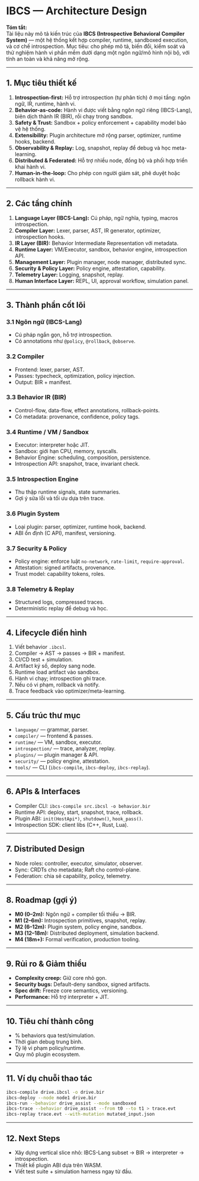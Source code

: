 # IBCS — Architecture Design

**Tóm tắt:**  
Tài liệu này mô tả kiến trúc của **IBCS (Introspective Behavioral Compiler System)** — một hệ thống kết hợp compiler, runtime, sandboxed execution, và cơ chế introspection. Mục tiêu: cho phép mô tả, biến đổi, kiểm soát và thử nghiệm hành vi phần mềm dưới dạng một ngôn ngữ/mô hình nội bộ, với tính an toàn và khả năng mở rộng.

---

## 1. Mục tiêu thiết kế
1. **Introspection-first:** Hỗ trợ introspection (tự phân tích) ở mọi tầng: ngôn ngữ, IR, runtime, hành vi.
2. **Behavior-as-code:** Hành vi được viết bằng ngôn ngữ riêng (IBCS-Lang), biên dịch thành IR (BIR), rồi chạy trong sandbox.
3. **Safety & Trust:** Sandbox + policy enforcement + capability model bảo vệ hệ thống.
4. **Extensibility:** Plugin architecture mở rộng parser, optimizer, runtime hooks, backend.
5. **Observability & Replay:** Log, snapshot, replay để debug và học meta-learning.
6. **Distributed & Federated:** Hỗ trợ nhiều node, đồng bộ và phối hợp triển khai hành vi.
7. **Human-in-the-loop:** Cho phép con người giám sát, phê duyệt hoặc rollback hành vi.

---

## 2. Các tầng chính
1. **Language Layer (IBCS-Lang):** Cú pháp, ngữ nghĩa, typing, macros introspection.
2. **Compiler Layer:** Lexer, parser, AST, IR generator, optimizer, introspection hooks.
3. **IR Layer (BIR):** Behavior Intermediate Representation với metadata.
4. **Runtime Layer:** VM/Executor, sandbox, behavior engine, introspection API.
5. **Management Layer:** Plugin manager, node manager, distributed sync.
6. **Security & Policy Layer:** Policy engine, attestation, capability.
7. **Telemetry Layer:** Logging, snapshot, replay.
8. **Human Interface Layer:** REPL, UI, approval workflow, simulation panel.

---

## 3. Thành phần cốt lõi
### 3.1 Ngôn ngữ (IBCS-Lang)
- Cú pháp ngắn gọn, hỗ trợ introspection.
- Có annotations như `@policy`, `@rollback`, `@observe`.

### 3.2 Compiler
- Frontend: lexer, parser, AST.
- Passes: typecheck, optimization, policy injection.
- Output: BIR + manifest.

### 3.3 Behavior IR (BIR)
- Control-flow, data-flow, effect annotations, rollback-points.
- Có metadata: provenance, confidence, policy tags.

### 3.4 Runtime / VM / Sandbox
- Executor: interpreter hoặc JIT.
- Sandbox: giới hạn CPU, memory, syscalls.
- Behavior Engine: scheduling, composition, persistence.
- Introspection API: snapshot, trace, invariant check.

### 3.5 Introspection Engine
- Thu thập runtime signals, state summaries.
- Gợi ý sửa lỗi và tối ưu dựa trên trace.

### 3.6 Plugin System
- Loại plugin: parser, optimizer, runtime hook, backend.
- ABI ổn định (C API), manifest, versioning.

### 3.7 Security & Policy
- Policy engine: enforce luật `no-network`, `rate-limit`, `require-approval`.
- Attestation: signed artifacts, provenance.
- Trust model: capability tokens, roles.

### 3.8 Telemetry & Replay
- Structured logs, compressed traces.
- Deterministic replay để debug và học.

---

## 4. Lifecycle điển hình
1. Viết behavior `.ibcsl`.
2. Compiler → AST → passes → BIR + manifest.
3. CI/CD test + simulation.
4. Artifact ký số, deploy sang node.
5. Runtime load artifact vào sandbox.
6. Hành vi chạy; introspection ghi trace.
7. Nếu có vi phạm, rollback và notify.
8. Trace feedback vào optimizer/meta-learning.

---

## 5. Cấu trúc thư mục
- `language/` — grammar, parser.
- `compiler/` — frontend & passes.
- `runtime/` — VM, sandbox, executor.
- `introspection/` — trace, analyzer, replay.
- `plugins/` — plugin manager & API.
- `security/` — policy engine, attestation.
- `tools/` — CLI (`ibcs-compile`, `ibcs-deploy`, `ibcs-replay`).

---

## 6. APIs & Interfaces
- Compiler CLI: `ibcs-compile src.ibcsl -o behavior.bir`
- Runtime API: deploy, start, snapshot, trace, rollback.
- Plugin ABI: `init(HostApi*)`, `shutdown()`, `hook_pass()`.
- Introspection SDK: client libs (C++, Rust, Lua).

---

## 7. Distributed Design
- Node roles: controller, executor, simulator, observer.
- Sync: CRDTs cho metadata; Raft cho control-plane.
- Federation: chia sẻ capability, policy, telemetry.

---

## 8. Roadmap (gợi ý)
- **M0 (0–2m):** Ngôn ngữ + compiler tối thiểu → BIR.
- **M1 (2–6m):** Introspection primitives, snapshot, replay.
- **M2 (6–12m):** Plugin system, policy engine, sandbox.
- **M3 (12–18m):** Distributed deployment, simulation backend.
- **M4 (18m+):** Formal verification, production tooling.

---

## 9. Rủi ro & Giảm thiểu
- **Complexity creep:** Giữ core nhỏ gọn.
- **Security bugs:** Default-deny sandbox, signed artifacts.
- **Spec drift:** Freeze core semantics, versioning.
- **Performance:** Hỗ trợ interpreter + JIT.

---

## 10. Tiêu chí thành công
- % behaviors qua test/simulation.
- Thời gian debug trung bình.
- Tỷ lệ vi phạm policy/runtime.
- Quy mô plugin ecosystem.

---

## 11. Ví dụ chuỗi thao tác
```bash
ibcs-compile drive.ibcsl -o drive.bir
ibcs-deploy --node node1 drive.bir
ibcs-run --behavior drive_assist --mode sandboxed
ibcs-trace --behavior drive_assist --from t0 --to t1 > trace.evt
ibcs-replay trace.evt --with-mutation mutated_input.json
```

---

## 12. Next Steps
- Xây dựng vertical slice nhỏ: IBCS-Lang subset → BIR → interpreter → introspection.
- Thiết kế plugin ABI dựa trên WASM.
- Viết test suite + simulation harness ngay từ đầu.

